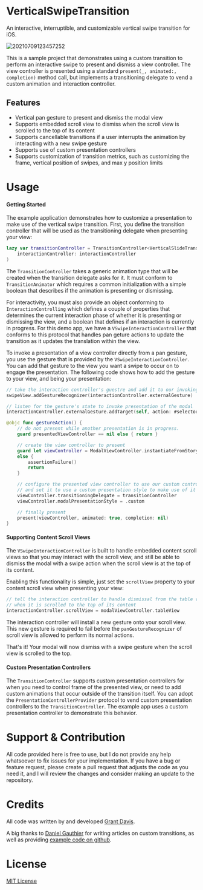 # VerticalSwipeTransition
An interactive, interruptible, and customizable vertical swipe transition for iOS. 

![20210709123457252](https://user-images.githubusercontent.com/110691/125122262-66e4c000-e0b2-11eb-897a-848dcec27738.gif)

This is a sample project that demonstrates using a custom transition to perform an interactive swipe to present and dismiss a view controller. The view controller is presented using a standard `present(_, animated:, completion)` method call, but implements a transitioning delegate to vend a custom animation and interaction controller.

## Features
- Vertical pan gesture to present and dismiss the modal view
- Supports embedded scroll view to dismiss when the scroll view is scrolled to the top of its content
- Supports cancellable transitions if a user interrupts the animation by interacting with a new swipe gesture
- Supports use of custom presentation controllers
- Supports customization of transition metrics, such as customizing the frame, vertical position of swipes, and max y position limits

# Usage
#### Getting Started
The example application demonstrates how to customize a presentation to make use of the vertical swipe transition. First, you define the transition controller that will be used as the transitioning delegate when presenting your view:

```swift
lazy var transitionController = TransitionController<VerticalSlideTransitionAnimator>(
    interactionController: interactionController
)
```
The `TransitionController` takes a generic animation type that will be created when the transition delegate asks for it. It must conform to `TransitionAnimator` which requires a common initialization with a simple boolean that describes if the animation is presenting or dismissing.

For interactivity, you must also provide an object conforming to `InteractionControlling` which defines a couple of properties that determines the current interaction phase of whether it is presenting or dismissing the view, and a boolean that defines if an interaction is currently in progress. For this demo app, we have a `VSwipeInteractionController` that conforms to this protocol that handles pan geture actions to update the transition as it updates the translation within the view. 

To invoke a presentation of a view controller directly from a pan gesture, you use the gesture that is provided by the `VSwipeInteractionController`. You can add that gesture to the view you want a swipe to occur on to engage the presentation. The following code shows how to add the gesture to your view, and being your presentation:

```swift
// take the interaction controller's guestre and add it to our invoking view
swipeView.addGestureRecognizer(interactionController.externalGesture)

// listen for the gesture's state to invoke presentation of the modal
interactionController.externalGesture.addTarget(self, action: #selector(gestureAction))
```
```swift
@objc func gestureAction() {
    // do not present while another presentation is in progress.
    guard presentedViewController == nil else { return }

    // create the view controller to present
    guard let viewController = ModalViewController.instantiateFromStoryboard() as? UINavigationController
    else {
        assertionFailure()
        return
    }

    // configure the presented view controller to use our custom controller,
    // and set it to use a custom presentation style to make use of it
    viewController.transitioningDelegate = transitionController
    viewController.modalPresentationStyle = .custom

    // finally present
    present(viewController, animated: true, completion: nil)
}
```

#### Supporting Content Scroll Views
The `VSwipeInteractionController` is built to handle embedded content scroll views so that you may interact with the scroll view, and still be able to dismiss the modal with a swipe action when the scroll view is at the top of its content.

Enabling this functionality is simple, just set the `scrollView` property to your content scroll view when presenting your view:
```swift
// tell the interaction controller to handle dismissal from the table view
// when it is scrolled to the top of its content
interactionController.scrollView = modalViewController.tableView
```

The interaction controller will install a new gesture onto your scroll view. This new gesture is required to fail before the `panGestureRecognizer` of scroll view is allowed to perform its normal actions. 

That's it! Your modal will now dismiss with a swipe gesture when the scroll view is scrolled to the top.

#### Custom Presentation Controllers
The `TransitionController` supports custom presentation controllers for when you need to control frame of the presented view, or need to add custom animations that occur outside of the transition itself. You can adopt the `PresentationControllerProvider` protocol to vend custom presentation controllers to the `TransitionController`. The example app uses a custom presentation controller to demonstrate this behavior.

# Support & Contribution
All code provided here is free to use, but I do not provide any help whatsoever to fix issues for your implementation. If you have a bug or feature request, please create a pull request that adjusts the code as you need it, and I will review the changes and consider making an update to the repository.

# Credits
All code was written by and developed [Grant Davis](https://grantdavisinteractive.com).

A big thanks to [Daniel Gauthier](https://danielgauthier.me/) for writing articles on custom transitions, as well as providing [example code on github](https://github.com/danielmgauthier/ViewControllerTransitionExample).

# License
[MIT License](LICENSE)
